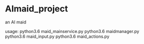 # AImaid_project
an AI maid

usage:
python3.6 maid_mainservice.py
python3.6 maidmanager.py
python3.6 maid_input.py
python3.6 maid_actions.py
